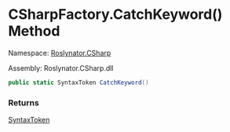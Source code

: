 # CSharpFactory\.CatchKeyword\(\) Method

Namespace: [Roslynator.CSharp](../../README.md)

Assembly: Roslynator\.CSharp\.dll

```csharp
public static SyntaxToken CatchKeyword()
```

### Returns

[SyntaxToken](https://docs.microsoft.com/en-us/dotnet/api/microsoft.codeanalysis.syntaxtoken)


